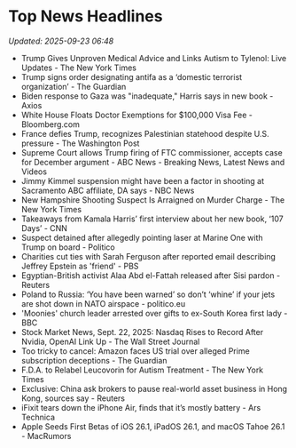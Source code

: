 # Top News Headlines

_Updated: 2025-09-23 06:48_

- Trump Gives Unproven Medical Advice and Links Autism to Tylenol: Live Updates - The New York Times
- Trump signs order designating antifa as a ‘domestic terrorist organization’ - The Guardian
- Biden response to Gaza was "inadequate," Harris says in new book - Axios
- White House Floats Doctor Exemptions for $100,000 Visa Fee - Bloomberg.com
- France defies Trump, recognizes Palestinian statehood despite U.S. pressure - The Washington Post
- Supreme Court allows Trump firing of FTC commissioner, accepts case for December argument - ABC News - Breaking News, Latest News and Videos
- Jimmy Kimmel suspension might have been a factor in shooting at Sacramento ABC affiliate, DA says - NBC News
- New Hampshire Shooting Suspect Is Arraigned on Murder Charge - The New York Times
- Takeaways from Kamala Harris’ first interview about her new book, ‘107 Days’ - CNN
- Suspect detained after allegedly pointing laser at Marine One with Trump on board - Politico
- Charities cut ties with Sarah Ferguson after reported email describing Jeffrey Epstein as 'friend' - PBS
- Egyptian-British activist Alaa Abd el-Fattah released after Sisi pardon - Reuters
- Poland to Russia: ‘You have been warned’ so don’t ‘whine’ if your jets are shot down in NATO airspace - politico.eu
- 'Moonies' church leader arrested over gifts to ex-South Korea first lady - BBC
- Stock Market News, Sept. 22, 2025: Nasdaq Rises to Record After Nvidia, OpenAI Link Up - The Wall Street Journal
- Too tricky to cancel: Amazon faces US trial over alleged Prime subscription deceptions - The Guardian
- F.D.A. to Relabel Leucovorin for Autism Treatment - The New York Times
- Exclusive: China ask brokers to pause real-world asset business in Hong Kong, sources say - Reuters
- iFixit tears down the iPhone Air, finds that it’s mostly battery - Ars Technica
- Apple Seeds First Betas of iOS 26.1, iPadOS 26.1, and macOS Tahoe 26.1 - MacRumors